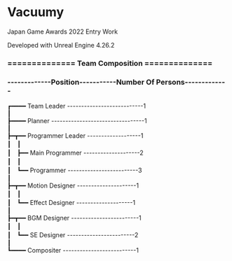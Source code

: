 # Vacuumy

Japan Game Awards 2022 Entry Work

Developed with Unreal Engine 4.26.2

### ============== Team Composition ==============

### -------------Position-----------Number Of Persons-------------
      
┏━━━━ Team Leader ---------------------------1<br>
┃<br>
┣━━━━ Planner ---------------------------------1<br>
┃<br>
┣━┳━━ Programmer Leader -------------------1<br>
┃　┃<br>
┃　┣━━ Main Programmer --------------------2<br>
┃　┃<br>
┃　┗━━ Programmer -------------------------3<br>
┃<br>
┣━┳━━ Motion Designer ---------------------1<br>
┃　┃<br>
┃　┗━━ Effect Designer --------------------1<br>
┃<br>
┣━┳━━ BGM Designer ------------------------1<br>
┃　┃<br>
┃　┗━━ SE Designer ------------------------2<br>
┃<br>
┗━━━━ Compositer --------------------------1<br>
